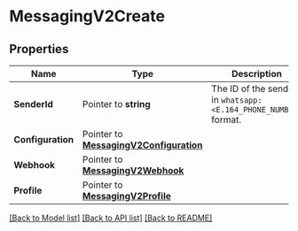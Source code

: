 # MessagingV2Create

## Properties

Name | Type | Description | Notes
------------ | ------------- | ------------- | -------------
**SenderId** | Pointer to **string** | The ID of the sender in `whatsapp:<E.164_PHONE_NUMBER>` format. |
**Configuration** | Pointer to [**MessagingV2Configuration**](MessagingV2Configuration.md) |  |
**Webhook** | Pointer to [**MessagingV2Webhook**](MessagingV2Webhook.md) |  |
**Profile** | Pointer to [**MessagingV2Profile**](MessagingV2Profile.md) |  |

[[Back to Model list]](../README.md#documentation-for-models) [[Back to API list]](../README.md#documentation-for-api-endpoints) [[Back to README]](../README.md)


